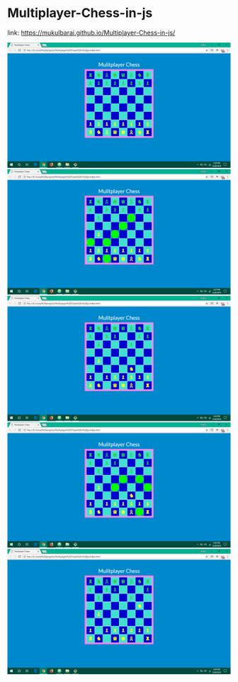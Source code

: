 # Multiplayer-Chess-in-js

link: https://mukulbarai.github.io/Multiplayer-Chess-in-js/

<img src="images/Screenshot(16).png">
<img src="images/Screenshot(20).png">
<img src="images/Screenshot(21).png">
<img src="images/Screenshot(25).png">
<img src="images/Screenshot(26).png">
